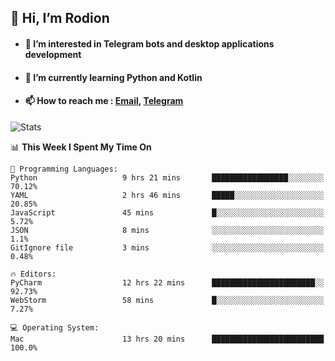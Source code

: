 ## 👋 Hi, I’m Rodion
- #### 👀 I’m interested in Telegram bots and desktop applications development
- #### 🌱 I’m currently learning Python and Kotlin
- #### 📫 How to reach me : [Email](mailto:me@lavn.ml), [Telegram](https://t.me/fast_geek)

![Stats](https://github-readme-stats.vercel.app/api?username=fast-geek&show_icons=true&theme=react&hide=issues&count_private=true&layout=compact)


<!--START_SECTION:waka-->
📊 **This Week I Spent My Time On** 

```text
💬 Programming Languages: 
Python                   9 hrs 21 mins       █████████████████░░░░░░░░   70.12% 
YAML                     2 hrs 46 mins       █████░░░░░░░░░░░░░░░░░░░░   20.85% 
JavaScript               45 mins             █░░░░░░░░░░░░░░░░░░░░░░░░   5.72% 
JSON                     8 mins              ░░░░░░░░░░░░░░░░░░░░░░░░░   1.1% 
GitIgnore file           3 mins              ░░░░░░░░░░░░░░░░░░░░░░░░░   0.48%

🔥 Editors: 
PyCharm                  12 hrs 22 mins      ███████████████████████░░   92.73% 
WebStorm                 58 mins             █░░░░░░░░░░░░░░░░░░░░░░░░   7.27%

💻 Operating System: 
Mac                      13 hrs 20 mins      █████████████████████████   100.0%

```


<!--END_SECTION:waka-->
